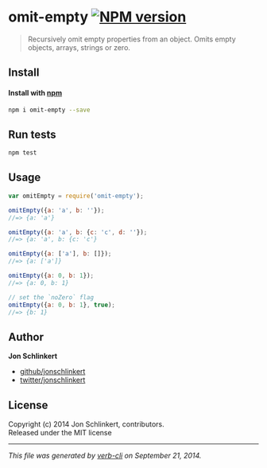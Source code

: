 # omit-empty [![NPM version](https://badge.fury.io/js/omit-empty.svg)](http://badge.fury.io/js/omit-empty)


> Recursively omit empty properties from an object. Omits empty objects, arrays, strings or zero.

## Install
#### Install with [npm](npmjs.org)

```bash
npm i omit-empty --save
```

## Run tests

```bash
npm test
```

## Usage

```js
var omitEmpty = require('omit-empty');

omitEmpty({a: 'a', b: ''});
//=> {a: 'a'}

omitEmpty({a: 'a', b: {c: 'c', d: ''});
//=> {a: 'a', b: {c: 'c'}

omitEmpty({a: ['a'], b: []});
//=> {a: ['a']}

omitEmpty({a: 0, b: 1});
//=> {a: 0, b: 1}

// set the `noZero` flag
omitEmpty({a: 0, b: 1}, true);
//=> {b: 1}
```

## Author

**Jon Schlinkert**
 
+ [github/jonschlinkert](https://github.com/jonschlinkert)
+ [twitter/jonschlinkert](http://twitter.com/jonschlinkert) 

## License
Copyright (c) 2014 Jon Schlinkert, contributors.  
Released under the MIT license

***

_This file was generated by [verb-cli](https://github.com/assemble/verb-cli) on September 21, 2014._